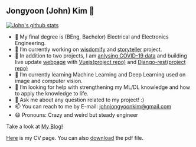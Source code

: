 ## Jongyoon (John) Kim  👋
[![John's github stats](https://github-readme-stats.vercel.app/api?username=ArtemisDicoTiar&count_private=true&show_icons=true&theme=onedark)](https://github.com/anuraghazra/github-readme-stats)

<!-- [![readmeplants](https://readmeplants.com/get?name=ArtemisDicoTiar&planet=eclipse&plant=blossomTree&nameTag=blackNameTag&ground=hill&background=black)](https://github.com/devxb/readmeplants) -->
- 💪 My final degree is (BEng, Bachelor) Electrical and Electronics Engineering.
- 🔭 I’m currently working on [wisdomify](https://github.com/eubinecto/wisdomify) and [storyteller](https://github.com/ArtemisDicoTiar/storyteller) project. 
- 🔭 In addition to two projects, I am [anlysing COVID-19 data](https://github.com/ArtemisDicoTiar/MEDIC) and building live update [webpage](http://johnjongyoonkim.com) with [Vuejs(project repo)](https://github.com/ArtemisDicoTiar/winery/tree/feature/10) and [Django-rest(project repo)](https://github.com/ArtemisDicoTiar/covid_data_blog)
- 🌱 I’m currently learning Machine Learning and Deep Learning used on image and computer vision. 
- 🤔 I’m looking for help with strengthening my ML/DL knowledge and how to apply the knowledge to life.
- 💬 Ask me about any question related to my project! :)
- 📫 You can reach to me by E-mail: johnjongyoonkim@gmail.com
- 😄 Pronouns: Crazy and weird but steady engineer
<!-- - ⚡ Fun fact: I haven't cut my hair for a year now! XD and now I have cut it -->

Take a look at [My Blog!](https://artemisdicotiar.github.io/)

[Here](https://artemisdicotiar.github.io/cv.html) is my CV page. You can also [download](https://artemisdicotiar.github.io/assets/CV_Jongyoon_Kim_2021.pdf) the pdf file.
